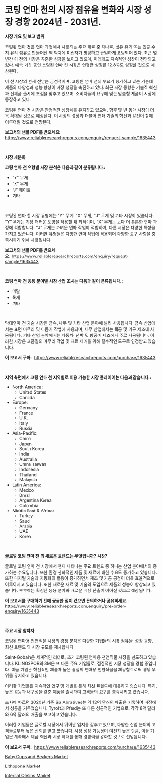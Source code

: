 <p><h1>코팅 연마 천의 시장 점유율 변화와 시장 성장 경향 2024년 - 2031년.</h1></p><p><strong>시장 개요 및 보고 범위</strong></p>
<p><p>코팅된 연마 천은 연마 과정에서 사용되는 주요 재료 중 하나로, 섬유 유기 또는 인공 수지 유리 섬유로 만들어진 백 박지에 미립자가 평평하고 균일하게 코팅되어 있다. 최근 몇 년간 이 천의 시장은 꾸준한 성장을 보이고 있으며, 미래에도 지속적인 성장이 전망되고 있다. 예측 기간 동안 코팅된 연마 천 시장은 연평균 성장률 12.8%로 성장할 것으로 예상된다. </p><p>이 천 시장의 현재 전망은 긍정적이며, 코팅된 연마 천의 수요가 증가하고 있는 가운데 제품의 다양성과 성능 향상이 시장 성장을 촉진하고 있다. 최근 시장 동향은 기술적 혁신과 신제품 출시에 초점을 맞추고 있으며, 소비자들의 요구에 맞는 맞춤형 제품이 시장에 등장하고 있다.</p><p>코팅된 연마 천 시장은 안정적인 성장세를 유지하고 있으며, 향후 몇 년 동안 시장이 더욱 확대될 것으로 예상된다. 이 시장의 성장과 더불어 연마 기술의 혁신과 발전이 함께 이루어질 것으로 전망된다.</p></p>
<p><strong>보고서의 샘플 PDF를 받으세요:</strong> <a href="https://www.reliableresearchreports.com/enquiry/request-sample/1635443">https://www.reliableresearchreports.com/enquiry/request-sample/1635443</a></p>
<p>&nbsp;</p>
<p><strong>시장 세분화</strong></p>
<p><strong>코팅 연마 천 유형별 시장 분석은 다음과 같이 분류됩니다.:</strong></p>
<p><ul><li>“Y” 무게</li><li>“X” 무게</li><li>“J” 웨이트</li><li>기타</li></ul></p>
<p>&nbsp;</p>
<p><p>코팅된 연마 천 시장 유형에는 “Y” 무게, “X” 무게, “J” 무게 및 기타 시장이 있습니다. “Y” 무게는 가장 더러운 토양을 적용할 때 최적이며, “X” 무게는 보다 더 튼튼한 연마 과정에 적합합니다. “J” 무게는 가벼운 연마 작업에 적합하며, 다른 시장은 다양한 특성을 가지고 있습니다. 이러한 유형들은 다양한 연마 작업에 적용되어 다양한 요구 사항을 충족시키기 위해 사용됩니다.</p></p>
<p><strong>보고서의 샘플 PDF를 받으세요:</strong>&nbsp;<a href="https://www.reliableresearchreports.com/enquiry/request-sample/1635443">https://www.reliableresearchreports.com/enquiry/request-sample/1635443</a></p>
<p>&nbsp;</p>
<p><strong> 코팅 연마 천 응용 분야별 시장 산업 조사는 다음과 같이 분류됩니다.:</strong></p>
<p><ul><li>메탈</li><li>목재</li><li>기타</li></ul></p>
<p>&nbsp;</p>
<p><p>막대연마 천 기술 시장은 금속, 나무 및 기타 산업 분야에 널리 사용됩니다. 금속 산업에서는 표면 마무리 및 다듬기 작업에 사용되며, 나무 산업에서는 목공 및 가구 제조에 사용됩니다. 기타 산업 분야에서는 자동차, 선박 및 항공기 제조에서 주로 사용됩니다. 이러한 시장은 고품질의 마무리 작업 및 재료 제거를 위해 필수적인 도구로 인정받고 있습니다.</p></p>
<p><strong>이 보고서 구매:</strong>&nbsp; <a href="https://www.reliableresearchreports.com/purchase/1635443">https://www.reliableresearchreports.com/purchase/1635443</a></p>
<p>&nbsp;</p>
<p><strong>지역 측면에서 코팅 연마 천 지역별로 이용 가능한 시장 플레이어는 다음과 같습니다.:</strong></p>
<p><ul>
    <li>
        North America:
        <ul>
            <li>United States</li>
            <li>Canada</li>
        </ul>
    </li>
    <li>
        Europe:
        <ul>
            <li>Germany</li>
            <li>France</li>
            <li>U.K.</li>
            <li>Italy</li>
            <li>Russia</li>
        </ul>
    </li>
    <li>
        Asia-Pacific:
        <ul>
            <li>China</li>
            <li>Japan</li>
            <li>South Korea</li>
            <li>India</li>
            <li>Australia</li>
            <li>China Taiwan</li>
            <li>Indonesia</li>
            <li>Thailand</li>
            <li>Malaysia</li>
        </ul>
    </li>
    <li>
        Latin America:
        <ul>
            <li>Mexico</li>
            <li>Brazil</li>
            <li>Argentina Korea</li>
            <li>Colombia</li>
        </ul>
    </li>
    <li>
        Middle East & Africa:
        <ul>
            <li>Turkey</li>
            <li>Saudi</li>
            <li>Arabia</li>
            <li>UAE</li>
            <li>Korea</li>
        </ul>
    </li>
    </ul></p>
<p>&nbsp;</p>
<p><strong>글로벌 코팅 연마 천 의 새로운 트렌드는 무엇입니까? 시장?</strong></p>
<p><p>글로벌 코팅 연마 천 시장에서 현재 나타나는 주요 트렌드 중 하나는 산업 분야에서의 증가하는 수요입니다. 또한 환경 친화적인 제품 및 재료에 대한 수요도 증가하고 있습니다. 또한 디지털 기술과 자동화의 활용이 증가하면서 제조 및 가공 공정이 더욱 효율적으로 이루어지고 있습니다. 또한 새로운 재료 및 기술의 도입으로 제품의 성능이 향상되고 있습니다. 추후에는 확장된 응용 분야와 새로운 시장 진출이 이어질 것으로 예상됩니다.</p></p>
<p><strong>이 보고서를 구매하기 전에 궁금한 점이 있으면 문의하거나 공유하세요.</strong>- <a href="https://www.reliableresearchreports.com/enquiry/pre-order-enquiry/1635443">https://www.reliableresearchreports.com/enquiry/pre-order-enquiry/1635443</a></p>
<p>&nbsp;</p>
<p><strong>주요 시장 참여자</strong></p>
<p><p>코팅된 연마용 천연직물 시장의 경쟁 분석은 다양한 기업들의 시장 점유율, 성장 동향, 최신 트렌드 및 시장 규모를 제시합니다.</p><p>Saint-Gobain은 세계적인 리더로, 초기 코팅된 연마용 천연직물 시장을 선도하고 있습니다. KLINGSPOR와 3M은 또 다른 주요 기업들로, 점진적인 시장 성장을 경험 중입니다. 이들 기업은 혁신적인 제품과 높은 품질의 연마용 천연직물을 제공함으로써 경쟁 우위를 유지하고 있습니다.</p><p>이러한 기업들은 지속적인 연구 및 개발을 통해 최신 트렌드에 대응하고 있습니다. 특히, 높은 성능과 내구성을 갖춘 제품을 출시하여 고객들의 요구를 충족시키고 있습니다.</p><p>조사에 따르면 2020년 기준 Sia Abrasives는 약 12억 달러의 매출을 기록하여 시장에서 성공을 거두었습니다. Tyrolit과 Pferd는 또 다른 성공적인 기업으로, 각각 8억 달러와 6억 달러의 매출을 보고하고 있습니다.</p><p>이러한 기업들은 글로벌 시장에서 뛰어난 입지를 갖추고 있으며, 다양한 산업 분야의 고객들로부터 높은 신뢰를 받고 있습니다. 시장 성장 가능성이 여전히 높은 만큼, 이들 기업은 계속해서 제품 혁신과 시장 확대를 통해 경쟁력을 강화할 것으로 전망됩니다.</p></p>
<p><strong>이 보고서 구매:</strong>&nbsp;&nbsp;<a href="https://www.reliableresearchreports.com/purchase/1635443">https://www.reliableresearchreports.com/purchase/1635443</a></p>
<p><p><a href="https://github.com/ChiragRP21/Market-Research-Report-List-3/blob/main/baby-cups-and-beakers-market.md">Baby Cups and Beakers Market</a></p><p><a href="https://sore-arch-6db.notion.site/Lithopone-Market-Research-Report-Provides-Critical-Insights-that-can-help-Shape-Business-Development-36b7576fe5164cdba1046a28cf71f210">Lithopone Market</a></p><p><a href="https://funky-papaya-cf4.notion.site/Global-Internal-Olefins-Market-Size-and-Market-Trends-Insights-and-Projections-from-2024-to-2031-3ccaba28194c413ba60f8b9b73157e9e">Internal Olefins Market</a></p></p>
